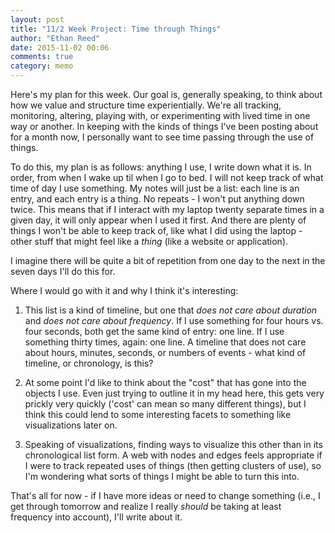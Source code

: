 ```yaml
---
layout: post
title: "11/2 Week Project: Time through Things"
author: "Ethan Reed"
date: 2015-11-02 00:06
comments: true
category: memo
---
```


Here's my plan for this week.  Our goal is, generally speaking, to think about how we value and structure time experientially. We're all tracking, monitoring, altering, playing with, or experimenting with lived time in one way or another. In keeping with the kinds of things I've been posting about for a month now, I personally want to see time passing through the use of things.

To do this, my plan is as follows: anything I use, I write down what it is. In order, from when I wake up til when I go to bed. I will not keep track of what time of day I use something. My notes will just be a list: each line is an entry, and each entry is a thing. No repeats - I won't put anything down twice. This means that if I interact with my laptop twenty separate times in a given day, it will only appear when I used it first. And there are plenty of things I won't be able to keep track of, like what I did using the laptop - other stuff that might feel like a *thing* (like a website or application).

I imagine there will be quite a bit of repetition from one day to the next in the seven days I'll do this for.

Where I would go with it and why I think it's interesting:

1. This list is a kind of timeline, but one that *does not care about duration* and *does not care about frequency*. If I use something for four hours vs. four seconds, both get the same kind of entry: one line. If I use something thirty times, again: one line. A timeline that does not care about hours, minutes, seconds, or numbers of events - what kind of timeline, or chronology, is this?

2. At some point I'd like to think about the "cost" that has gone into the objects I use. Even just trying to outline it in my head here, this gets very prickly very quickly ('cost' can mean so many different things), but I think this could lend to some interesting facets to something like visualizations later on.

3. Speaking of visualizations, finding ways to visualize this other than in its chronological list form. A web with nodes and edges feels appropriate if I were to track repeated uses of things (then getting clusters of use), so I'm wondering what sorts of things I might be able to turn this into.

That's all for now - if I have more ideas or need to change something (i.e., I get through tomorrow and realize I really *should* be taking at least frequency into account), I'll write about it.
